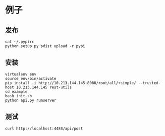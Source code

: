 # 例子

## 发布

    cat ~/.pypirc
    python setup.py sdist upload -r pypi

## 安装

    virtualenv env
    source env/bin/activate
    pip install -i http://10.213.144.145:8080/root/all/+simple/ --trusted-host 10.213.144.145 rest-utils
    cd example
    bash init.sh
    python api.py runserver
    
## 测试

    curl http://localhost:4488/api/post
